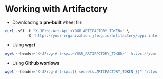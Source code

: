 # Working with Artifactory
* Downloading a **pre-built** wheel file
```powershell
curl -sSf -H "X-JFrog-Art-Api:<YOUR_ARTIFACTORY_TOKEN>" \
          -O 'https://your-organization.jfrog.io/artifactory/pypi-internal/my-python-library/0.1.0/my-python-library-0.1.0-py3-none-any.whl'
```

* Using **wget**
```powershell
wget --header="X-JFrog-Art-Api:<YOUR_ARTIFACTORY_TOKEN>" 'https://your-organization.jfrog.io/artifactory/pypi-internal/my-python-library/0.1.0/my-python-library-0.1.0-py3-none-any.whl'
```

* Using **Github worflows**
```powershell
wget --header="X-JFrog-Art-Api:{{ secrets.ARTIFACTORY_TOKEN }}" 'https://your-organization.jfrog.io/artifactory/pypi-internal/my-python-library/0.1.0/my-python-library-0.1.0-py3-none-any.whl'
```



